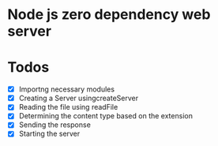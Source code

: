 # Node js zero dependency web server

# Todos

- [x] Importng necessary modules
- [x] Creating a Server usingcreateServer
- [x] Reading the file using readFile
- [x] Determining the content type based on the extension
- [x] Sending the response
- [x] Starting the server
